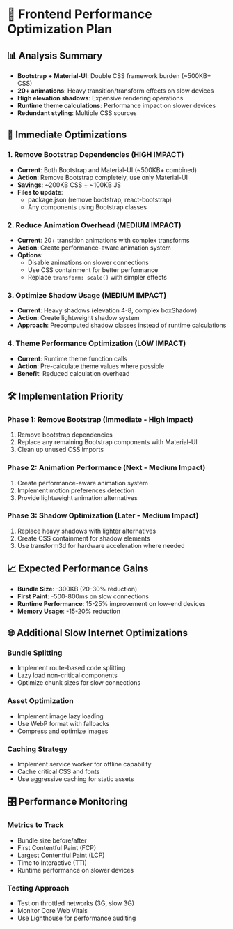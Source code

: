# 🚀 Frontend Performance Optimization Plan

## 📊 Analysis Summary
- **Bootstrap + Material-UI**: Double CSS framework burden (~500KB+ CSS)
- **20+ animations**: Heavy transition/transform effects on slow devices
- **High elevation shadows**: Expensive rendering operations
- **Runtime theme calculations**: Performance impact on slower devices
- **Redundant styling**: Multiple CSS sources

## 🎯 Immediate Optimizations

### 1. Remove Bootstrap Dependencies (HIGH IMPACT)
- **Current**: Both Bootstrap and Material-UI (~500KB+ combined)
- **Action**: Remove Bootstrap completely, use only Material-UI
- **Savings**: ~200KB CSS + ~100KB JS
- **Files to update**: 
  - package.json (remove bootstrap, react-bootstrap)
  - Any components using Bootstrap classes

### 2. Reduce Animation Overhead (MEDIUM IMPACT)
- **Current**: 20+ transition animations with complex transforms
- **Action**: Create performance-aware animation system
- **Options**:
  - Disable animations on slower connections
  - Use CSS containment for better performance
  - Replace `transform: scale()` with simpler effects

### 3. Optimize Shadow Usage (MEDIUM IMPACT)
- **Current**: Heavy shadows (elevation 4-8, complex boxShadow)
- **Action**: Create lightweight shadow system
- **Approach**: Precomputed shadow classes instead of runtime calculations

### 4. Theme Performance Optimization (LOW IMPACT)
- **Current**: Runtime theme function calls
- **Action**: Pre-calculate theme values where possible
- **Benefit**: Reduced calculation overhead

## 🛠️ Implementation Priority

### Phase 1: Remove Bootstrap (Immediate - High Impact)
1. Remove bootstrap dependencies
2. Replace any remaining Bootstrap components with Material-UI
3. Clean up unused CSS imports

### Phase 2: Animation Performance (Next - Medium Impact)  
1. Create performance-aware animation system
2. Implement motion preferences detection
3. Provide lightweight animation alternatives

### Phase 3: Shadow Optimization (Later - Medium Impact)
1. Replace heavy shadows with lighter alternatives
2. Create CSS containment for shadow elements
3. Use transform3d for hardware acceleration where needed

## 📈 Expected Performance Gains

- **Bundle Size**: -300KB (20-30% reduction)
- **First Paint**: -500-800ms on slow connections
- **Runtime Performance**: 15-25% improvement on low-end devices
- **Memory Usage**: -15-20% reduction

## 🌐 Additional Slow Internet Optimizations

### Bundle Splitting
- Implement route-based code splitting
- Lazy load non-critical components
- Optimize chunk sizes for slow connections

### Asset Optimization
- Implement image lazy loading
- Use WebP format with fallbacks
- Compress and optimize images

### Caching Strategy
- Implement service worker for offline capability
- Cache critical CSS and fonts
- Use aggressive caching for static assets

## 🎛️ Performance Monitoring

### Metrics to Track
- Bundle size before/after
- First Contentful Paint (FCP)
- Largest Contentful Paint (LCP)
- Time to Interactive (TTI)
- Runtime performance on slower devices

### Testing Approach
- Test on throttled networks (3G, slow 3G)
- Monitor Core Web Vitals
- Use Lighthouse for performance auditing
